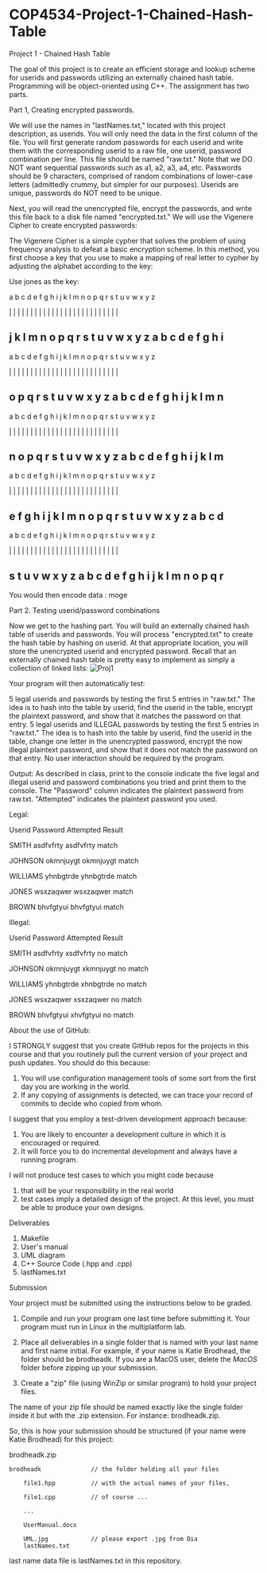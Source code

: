# COP4534-Project-1-Chained-Hash-Table
Project 1 - Chained Hash Table

The goal of this project is to create an efficient storage and lookup scheme for userids and passwords utilizing an externally chained hash table. Programming will be object-oriented using C++. The assignment has two parts.

Part 1, Creating encrypted passwords.

We will use the names in "lastNames.txt," located with this project description, as userids. You will only need the data in the first column of the file. You will first generate random passwords for each userid and write them with the corresponding userid to a raw file, one userid, password combination per line. This file should be named "raw.txt." Note that we DO NOT want sequential passwords such as a1, a2, a3, a4, etc. Passwords should be 9 characters, comprised of random combinations of lower-case letters (admittedly crummy, but simpler for our purposes). Userids are unique, passwords do NOT need to be unique.

Next, you will read the unencrypted file, encrypt the passwords, and write this file back to a disk file named "encrypted.txt." We will use the Vigenere Cipher to create encrypted passwords:

The Vigenere Cipher is a simple cypher that solves the problem of using frequency analysis to defeat a basic encryption scheme. In this method, you first choose a key that you use to make a mapping of real letter to cypher by adjusting the alphabet according to the key:

Use jones as the key:

a b c d e f g h i j k l m n o p q r s t u v w x y z

| | | | | | | | | | | | | | | | | | | | | | | | | |

j k l m n o p q r s t u v w x y z a b c d e f g h i
------
a b c d e f g h i j k l m n o p q r s t u v w x y z

| | | | | | | | | | | | | | | | | | | | | | | | | |

o p q r s t u v w x y z a b c d e f g h i j k l m n
------
a b c d e f g h i j k l m n o p q r s t u v w x y z

| | | | | | | | | | | | | | | | | | | | | | | | | |

n o p q r s t u v w x y z a b c d e f g h i j k l m
-----
a b c d e f g h i j k l m n o p q r s t u v w x y z

| | | | | | | | | | | | | | | | | | | | | | | | | |

e f g h i j k l m n o p q r s t u v w x y z  a b c d 
-----
a b c d e f g h i j k l m n o p q r s t u v w x y z

| | | | | | | | | | | | | | | | | | | | | | | | | |

s t u v w x y z  a b c d e f g h i j k l m n o p q r
-----

You would then encode data :  moge

Part 2. Testing userid/password combinations

Now we get to the hashing part. You will build an externally chained hash table of userids and passwords. You will process "encrypted.txt" to create the hash table by hashing on userid. At that appropriate location, you will store the unencrypted userid and encrypted password. Recall that an externally chained hash table is pretty easy to implement as simply a collection of linked lists:
![Proj1](https://user-images.githubusercontent.com/89366767/187961614-c0afaaad-cbb1-4921-9ff5-368ad18578c5.jpg)

Your program will then automatically test:

5 legal userids and passwords by testing the first 5 entries in "raw.txt." The idea is to hash into the table by userid, find the userid in the table, encrypt the plaintext password, and show that it matches the password on that entry.
5 legal userids and ILLEGAL passwords by testing the first 5 entries in "raw.txt." The idea is to hash into the table by userid, find the userid in the table, change one letter in the unencrypted password, encrypt the now illegal plaintext password, and show that it does not match the password on that entry.
No user interaction should be required by the program.

Output:
As described in class, print to the console indicate the five legal and illegal userid and password combinations you tried and print them to the console. The "Password" column indicates the plaintext password from raw.txt. "Attempted" indicates the plaintext password you used.

Legal:

Userid    Password  Attempted Result

SMITH     asdfvfrty asdfvfrty match

JOHNSON   okmnjuygt okmnjuygt match

WILLIAMS  yhnbgtrde yhnbgtrde match

JONES     wsxzaqwer wsxzaqwer match

BROWN     bhvfgtyui bhvfgtyui match

Illegal:

Userid      Password   Attempted  Result

SMITH       asdfvfrty  xsdfvfrty  no match

JOHNSON     okmnjuygt  xkmnjuygt  no match

WILLIAMS    yhnbgtrde  xhnbgtrde  no match

JONES       wsxzaqwer  xsxzaqwer  no match

BROWN       bhvfgtyui  xhvfgtyui  no match

About the use of GitHub:

I STRONGLY suggest that you create GitHub repos for the projects in this course and that you routinely pull the current version of your project and push updates. You should do this because:

1. You will use configuration management tools of some sort from the first day you are working in the world.
2. If any copying of assignments is detected, we can trace your record of commits to decide who copied from whom.

I suggest that you employ a test-driven development approach because:

1. You are likely to encounter a development culture in which it is encouraged or required.
2. It will force you to do incremental development and always have a running program.

I will not produce test cases to which you might code because

1. that will be your responsibility in the real world
2. test cases imply a detailed design of the project. At this level, you must be able to produce your own designs.

Deliverables

1) Makefile
2) User's manual
3) UML diagram
4) C++ Source Code (.hpp and .cpp)
5) lastNames.txt

Submission

Your project must be submitted using the instructions below to be graded.

1. Compile and run your program one last time before submitting it. Your program must run in Linux in the multiplatform lab. 

2. Place all deliverables in a single folder that is named with your last name and first name initial. For example, if your name is Katie Brodhead, the folder should be brodheadk. If you are a MacOS user, delete the _MacOS_ folder before zipping up your submission.

3. Create a "zip"  file (using WinZip or similar program) to hold your project files.

The name of your zip file should be named exactly like the single folder inside it but with the .zip extension. For instance:  brodheadk.zip.

So, this is how your submission should be structured (if your name were Katie Brodhead) for this project:

brodheadk.zip

    brodheadk              // the folder holding all your files

        file1.hpp          // with the actual names of your files,

        file1.cpp          // of course ...

        ...

        UserManual.docx

        UML.jpg            // please export .jpg from Dia
        lastNames.txt

last name data file is lastNames.txt in this repository.
